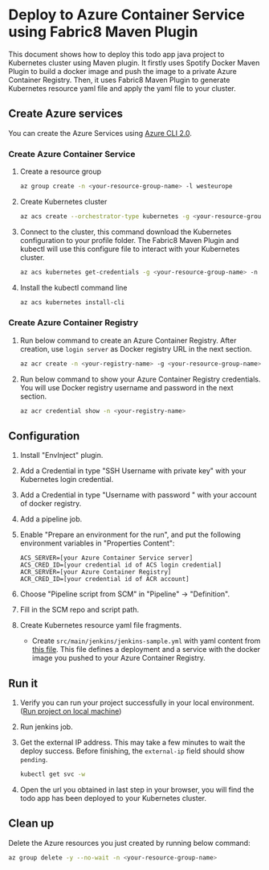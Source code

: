 # Deploy to Azure Container Service using Fabric8 Maven Plugin

This document shows how to deploy this todo app java project to Kubernetes cluster using Maven plugin.
It firstly uses Spotify Docker Maven Plugin to build a docker image and push the image to a private Azure Container Registry.
Then, it uses Fabric8 Maven Plugin to generate Kubernetes resource yaml file and apply the yaml file to your cluster.

## Create Azure services

You can create the Azure Services using [Azure CLI 2.0](https://docs.microsoft.com/en-us/cli/azure/install-azure-cli?view=azure-cli-latest).

### Create Azure Container Service

1. Create a resource group

    ```bash
    az group create -n <your-resource-group-name> -l westeurope
    ```

1. Create Kubernetes cluster

    ```bash
    az acs create --orchestrator-type kubernetes -g <your-resource-group-name> -n <your-kubernetes-cluster-name> --generate-ssh-keys
    ```

1. Connect to the cluster, this command download the Kubernetes configuration to your profile folder. The Fabric8 Maven Plugin and kubectl will use this configure file to interact with your Kubernetes cluster.

    ```bash
    az acs kubernetes get-credentials -g <your-resource-group-name> -n <your-kubernetes-cluster-name>
    ```

1. Install the kubectl command line

    ```bash
    az acs kubernetes install-cli
    ```

### Create Azure Container Registry

1. Run below command to create an Azure Container Registry.
After creation, use `login server` as Docker registry URL in the next section.

   ```bash
   az acr create -n <your-registry-name> -g <your-resource-group-name>
   ```

1. Run below command to show your Azure Container Registry credentials.
You will use Docker registry username and password in the next section.

    ```bash
    az acr credential show -n <your-registry-name>
    ```

## Configuration

1. Install "EnvInject" plugin.

1. Add a Credential in type "SSH Username with private key" with your Kubernetes login
   credential.

1. Add a Credential in type "Username with password	" with your account of docker registry.

1. Add a pipeline job.

1. Enable "Prepare an environment for the run", and put the following environment variables
   in "Properties Content":
    ```
    ACS_SERVER=[your Azure Container Service server]
    ACS_CRED_ID=[your credential id of ACS login credential]
    ACR_SERVER=[your Azure Container Registry]
    ACR_CRED_ID=[your credential id of ACR account]
    ```

1. Choose "Pipeline script from SCM" in "Pipeline" -> "Definition".

1. Fill in the SCM repo and script path.

1. Create Kubernetes resource yaml file fragments. 

    * Create `src/main/jenkins/jenkins-sample.yml` with yaml content from [this file](../resource/jenkins/jenkins-sample.yml). This file defines a deployment and a service with the docker image you pushed to your Azure Container Registry.


## Run it
1. Verify you can run your project successfully in your local environment. ([Run project on local machine](../../README.md))

1. Run jenkins job.

1. Get the external IP address. This may take a few minutes to wait the deploy success. Before finishing, the `external-ip` field should show `pending`.

    ```bash
    kubectl get svc -w
    ```

1. Open the url you obtained in last step in your browser, you will find the todo app has been deployed to your Kubernetes cluster. 

## Clean up

Delete the Azure resources you just created by running below command:

```bash
az group delete -y --no-wait -n <your-resource-group-name>
```
